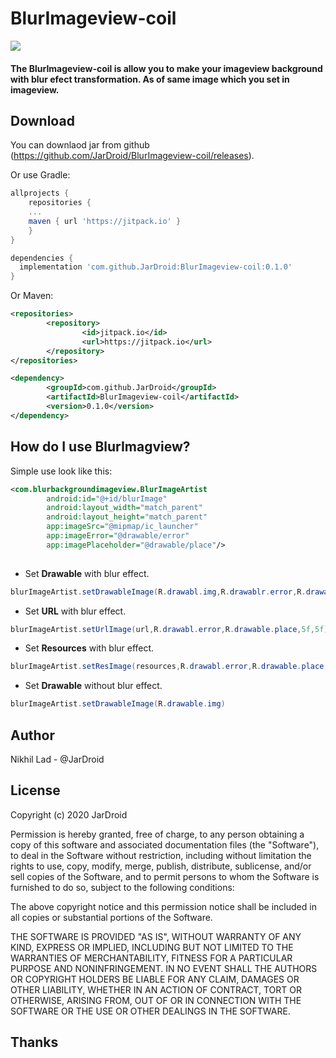 BlurImageview-coil
==================

![](https://github.com/JarDroid/BlurImageview-coil/blob/master/blurimageview.gif)

#### The BlurImageview-coil is allow you to make your imageview background with blur efect transformation. As of same image which you set in imageview.

Download
--------

You can downlaod jar from github (https://github.com/JarDroid/BlurImageview-coil/releases).


Or use Gradle:

```gradle
allprojects {
	repositories {
	...
	maven { url 'https://jitpack.io' }
	}
}

dependencies {
  implementation 'com.github.JarDroid:BlurImageview-coil:0.1.0'
}
```

Or Maven:

```xml
<repositories>
        <repository>
                <id>jitpack.io</id>
                <url>https://jitpack.io</url>
        </repository>
</repositories>

<dependency>
	    <groupId>com.github.JarDroid</groupId>
	    <artifactId>BlurImageview-coil</artifactId>
	    <version>0.1.0</version>
</dependency>

```

How do I use BlurImagview?
-------------------

Simple use look like this:

```xml
<com.blurbackgroundimageview.BlurImageArtist
        android:id="@+id/blurImage"
        android:layout_width="match_parent"
        android:layout_height="match_parent"
        app:imageSrc="@mipmap/ic_launcher"
        app:imageError="@drawable/error"
        app:imagePlaceholder="@drawable/place"/>
        
 ```       

* Set **Drawable** with blur effect.

```java
blurImageArtist.setDrawableImage(R.drawabl.img,R.drawablr.error,R.drawable.place,5f,5f)//blur radius and blur sampling 

```
* Set **URL** with blur effect.

```java
blurImageArtist.setUrlImage(url,R.drawabl.error,R.drawable.place,5f,5f)//blur radius and blur sampling 

```
* Set **Resources**  with blur effect.

```java
blurImageArtist.setResImage(resources,R.drawabl.error,R.drawable.place,5f,5f)//blur radius and blur sampling 

```
* Set **Drawable** without blur effect.
```java
blurImageArtist.setDrawableImage(R.drawable.img)

````
Author
------

Nikhil Lad - @JarDroid

License
------

Copyright (c) 2020 JarDroid

Permission is hereby granted, free of charge, to any person obtaining a copy
of this software and associated documentation files (the "Software"), to deal
in the Software without restriction, including without limitation the rights
to use, copy, modify, merge, publish, distribute, sublicense, and/or sell
copies of the Software, and to permit persons to whom the Software is
furnished to do so, subject to the following conditions:

The above copyright notice and this permission notice shall be included in all
copies or substantial portions of the Software.

THE SOFTWARE IS PROVIDED "AS IS", WITHOUT WARRANTY OF ANY KIND, EXPRESS OR
IMPLIED, INCLUDING BUT NOT LIMITED TO THE WARRANTIES OF MERCHANTABILITY,
FITNESS FOR A PARTICULAR PURPOSE AND NONINFRINGEMENT. IN NO EVENT SHALL THE
AUTHORS OR COPYRIGHT HOLDERS BE LIABLE FOR ANY CLAIM, DAMAGES OR OTHER
LIABILITY, WHETHER IN AN ACTION OF CONTRACT, TORT OR OTHERWISE, ARISING FROM,
OUT OF OR IN CONNECTION WITH THE SOFTWARE OR THE USE OR OTHER DEALINGS IN THE
SOFTWARE.

Thanks
------
